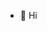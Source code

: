 - 👋 Hi

<!---
- 👋 Hi, I’m @worasuch
- 👀 I’m interested in Robotics
- 🌱 I’m currently learning ...
- 💞️ I’m looking to collaborate on ...
- 📫 haomachai.com
--->

<!---
worasuch/worasuch is a ✨ special ✨ repository because its `README.md` (this file) appears on your GitHub profile.
You can click the Preview link to take a look at your changes.
--->
